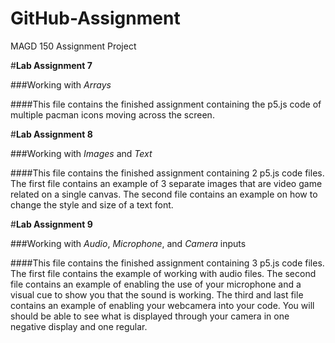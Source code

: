 # GitHub-Assignment
MAGD 150 Assignment Project

#**Lab Assignment 7**

###Working with _Arrays_

####This file contains the finished assignment containing the p5.js code of multiple pacman icons moving across the screen.

#**Lab Assignment 8**

###Working with _Images_ and _Text_

####This file contains the finished assignment containing 2 p5.js code files. The first file contains an example of 3 separate images that are video game related on a single canvas. The second file contains an example on how to change the style and size of a text font.

#**Lab Assignment 9**

###Working with _Audio_, _Microphone_, and _Camera_ inputs

####This file contains the finished assignment containing 3 p5.js code files. The first file contains the example of working with audio files. The second file contains an example of enabling the use of your microphone and a visual cue to show you that the sound is working. The third and last file contains an example of enabling your webcamera into your code. You will should be able to see what is displayed through your camera in one negative display and one regular.
